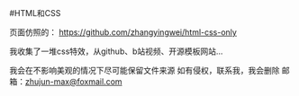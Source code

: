 #HTML和CSS

页面仿照的： https://github.com/zhangyingwei/html-css-only

我收集了一堆css特效，从github、b站视频、开源模板网站...

我会在不影响美观的情况下尽可能保留文件来源 如有侵权，联系我，我会删除
邮箱：zhujun-max@foxmail.com
